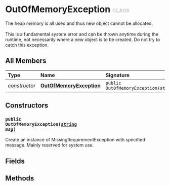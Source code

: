 # OutOfMemoryException <font color="#C8C8C8" size="3">CLASS</font>

The heap memory is all used and thus new object cannot be allocated.<br><br>This is a fundamental system error and can be thrown anytime during the runtime, not necessarily where a new object is to be created. Do not try to catch this exception.

## All Members
|**Type**|**Name**|**Signature**
|:-------|:-------|:------------
|*constructor*|<a href="#c-OutOfMemoryException-string"><b>OutOfMemoryException</b></a>|`public OutOfMemoryException(string)`

## Constructors
<a name="c-OutOfMemoryException-string"></a>
### <code>public OutOfMemoryException([string](../../String) *msg*)</code>
Create an instance of MissingRequirementException with specified message. Mainly reserved for system use.
## Fields

## Methods
